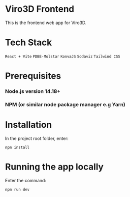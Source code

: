 # Viro3D Frontend

This is the frontend web app for Viro3D.

# Tech Stack
```React + Vite```
```PDBE-Molstar```
```KonvaJS```
```Sodaviz```
```Tailwind CSS```

# Prerequisites

### Node.js version 14.18+
### NPM (or similar node package manager e.g Yarn)

# Installation
In the project root folder, enter:

```npm install```

# Running the app locally
Enter the command:

```npm run dev```
